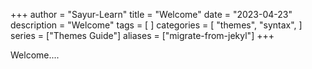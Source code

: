 +++
author = "Sayur-Learn"
title = "Welcome"
date = "2023-04-23"
description = "Welcome"
tags = [
]
categories = [
    "themes",
    "syntax",
]
series = ["Themes Guide"]
aliases = ["migrate-from-jekyl"]
+++

Welcome....
